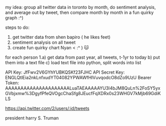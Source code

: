 my idea: group all twitter data in toronto by month, do sentiment analysis, and average out by tweet, then compare month by month in a fun quirky graph :^)


steps to do:
1) get twitter data from shen bapiro ( he likes feet)
2) sentiment analysis on all tweet
4) create fun quirky chart Nyan < :^ ) :cat: 


for each person
1.a) get data from past year, all tweets, t-1yr to today
b) put them into a text file
c) load text file into python, split words into list

API Key: JfFwv2V6GYhYUBKQSKf23FJHC
API Secret Key: ENGLQtlEia2nkLnfxudYT04082YPWAWfHIVuvqodcO8dZo9UzU
Bearer Token: AAAAAAAAAAAAAAAAAAAAALuaTAEAAAAAYU3I4bJM8QuLn%2FoSY5yxGVbjxmw%3DgyfPfeQVOgcChaSfg8JEucfFqXDRx0s23WHGV7kMjb69GdiKLS


https://api.twitter.com/2/users/:id/tweets





president harry S. Truman